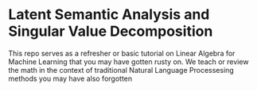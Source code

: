# Latent Semantic Analysis and Singular Value Decomposition

This repo serves as a refresher or basic tutorial on Linear Algebra for Machine Learning that you may have gotten rusty on. We teach or review the math in the context of traditional Natural Language Processesing methods you may have also forgotten 


